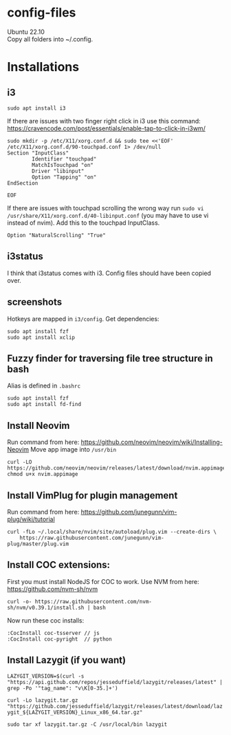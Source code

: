 # config-files

Ubuntu 22.10  
Copy all folders into ~/.config.

# Installations
## i3
```sudo apt install i3```

If there are issues with two finger right click in i3 use this command: https://cravencode.com/post/essentials/enable-tap-to-click-in-i3wm/
```
sudo mkdir -p /etc/X11/xorg.conf.d && sudo tee <<'EOF' /etc/X11/xorg.conf.d/90-touchpad.conf 1> /dev/null
Section "InputClass"
        Identifier "touchpad"
        MatchIsTouchpad "on"
        Driver "libinput"
        Option "Tapping" "on"
EndSection

EOF
```

If there are issues with touchpad scrolling the wrong way run ```sudo vi /usr/share/X11/xorg.conf.d/40-libinput.conf``` (you may have to use vi instead of nvim). Add this to the touchpad InputClass.
```
Option "NaturalScrolling" "True"
```

## i3status
I think that i3status comes with i3. Config files should have been copied over.

## screenshots
Hotkeys are mapped in ```i3/config```. Get dependencies:
```
sudo apt install fzf
sudo apt install xclip
```

## Fuzzy finder for traversing file tree structure in bash
Alias is defined in ```.bashrc```
```
sudo apt install fzf
sudo apt install fd-find
```

## Install Neovim
Run command from here: https://github.com/neovim/neovim/wiki/Installing-Neovim
Move app image into ```/usr/bin```
```
curl -LO https://github.com/neovim/neovim/releases/latest/download/nvim.appimage
chmod u+x nvim.appimage
```

## Install VimPlug for plugin management
Run command from here: https://github.com/junegunn/vim-plug/wiki/tutorial
```
curl -fLo ~/.local/share/nvim/site/autoload/plug.vim --create-dirs \
    https://raw.githubusercontent.com/junegunn/vim-plug/master/plug.vim
```

## Install COC extensions:
First you must install NodeJS for COC to work. Use NVM from here: https://github.com/nvm-sh/nvm
```
curl -o- https://raw.githubusercontent.com/nvm-sh/nvm/v0.39.1/install.sh | bash
```

Now run these coc installs:
```
:CocInstall coc-tsserver // js
:CocInstall coc-pyright  // python
```

## Install Lazygit (if you want)
```LAZYGIT_VERSION=$(curl -s "https://api.github.com/repos/jesseduffield/lazygit/releases/latest" | grep -Po '"tag_name": "v\K[0-35.]+')```

```curl -Lo lazygit.tar.gz "https://github.com/jesseduffield/lazygit/releases/latest/download/lazygit_${LAZYGIT_VERSION}_Linux_x86_64.tar.gz"```

```sudo tar xf lazygit.tar.gz -C /usr/local/bin lazygit```
